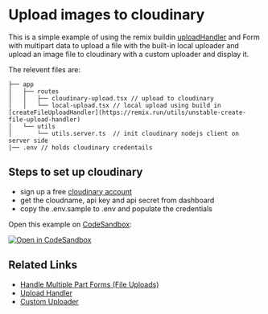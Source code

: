 # Upload images to cloudinary

This is a simple example of using the remix buildin [uploadHandler](https://remix.run/utils/parse-multipart-form-data#uploadhandler) and Form with multipart data to upload a file with the built-in local uploader and upload an image file to cloudinary with a custom uploader and display it.

The relevent files are:

```
├── app
│   ├── routes
│   │   ├── cloudinary-upload.tsx // upload to cloudinary
│   │   └── local-upload.tsx // local upload using build in [createFileUploadHandler](https://remix.run/utils/unstable-create-file-upload-handler)
│   └── utils
│       └── utils.server.ts  // init cloudinary nodejs client on server side
|── .env // holds cloudinary credentails
```

## Steps to set up cloudinary

- sign up a free [cloudinary account](https://cloudinary.com/)
- get the cloudname, api key and api secret from dashboard
- copy the .env.sample to .env and populate the credentials

Open this example on [CodeSandbox](https://codesandbox.com):

[![Open in CodeSandbox](https://codesandbox.io/static/img/play-codesandbox.svg)](https://codesandbox.io/s/github/remix-run/examples/tree/main/file-and-cloudinary-upload)

## Related Links

- [Handle Multiple Part Forms (File Uploads)](https://remix.run/utils/parse-multipart-form-data-node)
- [Upload Handler](https://remix.run/utils/parse-multipart-form-data#uploadhandler)
- [Custom Uploader](https://remix.run/guides/file-uploads)
